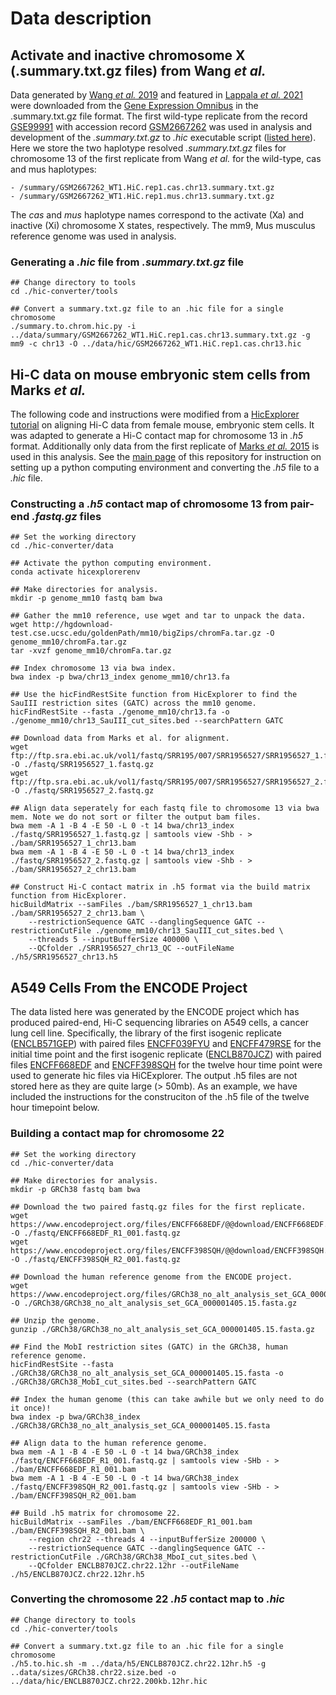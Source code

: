 # Data description

## Activate and inactive chromosome X (.summary.txt.gz files) from Wang *et al.*

Data generated by [Wang *et al.* 2019](https://pubmed.ncbi.nlm.nih.gov/29887375/) and featured in [Lappala *et al.* 2021](https://www.pnas.org/doi/abs/10.1073/pnas.2107092118) were downloaded from the [Gene Expression Omnibus](https://www.ncbi.nlm.nih.gov/geo/) in the .summary.txt.gz file format. The first wild-type replicate from the record [GSE99991](https://www.ncbi.nlm.nih.gov/geo/query/acc.cgi?acc=GSE99991) with accession record [GSM2667262](https://www.ncbi.nlm.nih.gov/geo/query/acc.cgi?acc=GSM2667262) was used in analysis and development of the *.summary.txt.gz* to *.hic* executable script ([listed here](https://github.com/4DGB/hic-converter/blob/main/tools/summary.to.chrom.hic.py)). Here we store the two haplotype resolved *.summary.txt.gz* files for chromosome 13 of the first replicate from Wang *et al.* for the wild-type, cas and mus haplotypes: 

    - /summary/GSM2667262_WT1.HiC.rep1.cas.chr13.summary.txt.gz 
    - /summary/GSM2667262_WT1.HiC.rep1.mus.chr13.summary.txt.gz

The *cas* and *mus* haplotype names correspond to the activate (Xa) and inactive (Xi) chromosome X states, respectively. The mm9, Mus musculus reference genome was used in analysis.

### Generating a *.hic* file from *.summary.txt.gz* file
```
## Change directory to tools
cd ./hic-converter/tools

## Convert a summary.txt.gz file to an .hic file for a single chromosome
./summary.to.chrom.hic.py -i ../data/summary/GSM2667262_WT1.HiC.rep1.cas.chr13.summary.txt.gz -g mm9 -c chr13 -O ../data/hic/GSM2667262_WT1.HiC.rep1.cas.chr13.hic
```

## Hi-C data on mouse embryonic stem cells from Marks *et al.* 

The following code and instructions were modified from a [HicExplorer tutorial]( https://hicexplorer.readthedocs.io/en/latest/content/mES-HiC_analysis.html) on aligning Hi-C data from female mouse, embryonic stem cells. It was adapted to generate a Hi-C contact map for chromosome 13 in *.h5* format. Additionally only data from the first replicate of [Marks *et al.* 2015]( https://genomebiology.biomedcentral.com/articles/10.1186/s13059-015-0698-x) is used in this analysis. See the [main page]( https://github.com/4DGB/hic-converter) of this repository for instruction on setting up a python computing environment and converting the *.h5* file to a *.hic* file.

### Constructing a *.h5* contact map of chromosome 13 from pair-end *.fastq.gz* files

```
## Set the working directory
cd ./hic-converter/data

## Activate the python computing environment.
conda activate hicexplorerenv

## Make directories for analysis.
mkdir -p genome_mm10 fastq bam bwa

## Gather the mm10 reference, use wget and tar to unpack the data.
wget http://hgdownload-test.cse.ucsc.edu/goldenPath/mm10/bigZips/chromFa.tar.gz -O genome_mm10/chromFa.tar.gz
tar -xvzf genome_mm10/chromFa.tar.gz

## Index chromosome 13 via bwa index.
bwa index -p bwa/chr13_index genome_mm10/chr13.fa

## Use the hicFindRestSite function from HicExplorer to find the SauIII restriction sites (GATC) across the mm10 genome. 
hicFindRestSite --fasta ./genome_mm10/chr13.fa -o ./genome_mm10/chr13_SauIII_cut_sites.bed --searchPattern GATC

## Download data from Marks et al. for alignment.
wget ftp://ftp.sra.ebi.ac.uk/vol1/fastq/SRR195/007/SRR1956527/SRR1956527_1.fastq.gz -O ./fastq/SRR1956527_1.fastq.gz
wget ftp://ftp.sra.ebi.ac.uk/vol1/fastq/SRR195/007/SRR1956527/SRR1956527_2.fastq.gz -O ./fastq/SRR1956527_2.fastq.gz

## Align data seperately for each fastq file to chromosome 13 via bwa mem. Note we do not sort or filter the output bam files.
bwa mem -A 1 -B 4 -E 50 -L 0 -t 14 bwa/chr13_index ./fastq/SRR1956527_1.fastq.gz | samtools view -Shb - > ./bam/SRR1956527_1_chr13.bam
bwa mem -A 1 -B 4 -E 50 -L 0 -t 14 bwa/chr13_index ./fastq/SRR1956527_2.fastq.gz | samtools view -Shb - > ./bam/SRR1956527_2_chr13.bam

## Construct Hi-C contact matrix in .h5 format via the build matrix function from HicExplorer.
hicBuildMatrix --samFiles ./bam/SRR1956527_1_chr13.bam ./bam/SRR1956527_2_chr13.bam \
    --restrictionSequence GATC --danglingSequence GATC --restrictionCutFile ./genome_mm10/chr13_SauIII_cut_sites.bed \
    --threads 5 --inputBufferSize 400000 \
    --QCfolder ./SRR1956527_chr13_QC --outFileName ./h5/SRR1956527_chr13.h5
```

## A549 Cells From the ENCODE Project

The data listed here was generated by the ENCODE project which has produced paired-end, Hi-C sequencing libraries on A549 cells, a cancer lung cell line. Specifically, the library of the first isogenic replicate ([ENCLB571GEP](https://www.encodeproject.org/experiments/ENCSR662QKG/)) with paired files [ENCFF039FYU](https://www.encodeproject.org/files/ENCFF039FYU/) and [ENCFF479RSE](https://www.encodeproject.org/files/ENCFF479RSE/) for the initial time point and the first isogenic replicate ([ENCLB870JCZ](https://www.encodeproject.org/experiments/ENCSR499RVD/)) with paired files [ENCFF668EDF](https://www.encodeproject.org/files/ENCFF668EDF/) and [ENCFF398SQH](https://www.encodeproject.org/files/ENCFF398SQH/) for the twelve hour time point were used to generate hic files via HiCExplorer. The output .h5 files are not stored here as they are quite large (> 50mb). As an example, we have included the instructions for the construciton of the .h5 file of the twelve hour timepoint below.

### Building a contact map for chromosome 22

```
## Set the working directory
cd ./hic-converter/data

## Make directories for analysis.
mkdir -p GRCh38 fastq bam bwa

## Download the two paired fastq.gz files for the first replicate.
wget https://www.encodeproject.org/files/ENCFF668EDF/@@download/ENCFF668EDF.fastq.gz -O ./fastq/ENCFF668EDF_R1_001.fastq.gz
wget https://www.encodeproject.org/files/ENCFF398SQH/@@download/ENCFF398SQH.fastq.gz -O ./fastq/ENCFF398SQH_R2_001.fastq.gz

## Download the human reference genome from the ENCODE project.
wget https://www.encodeproject.org/files/GRCh38_no_alt_analysis_set_GCA_000001405.15/@@download/GRCh38_no_alt_analysis_set_GCA_000001405.15.fasta.gz -O ./GRCh38/GRCh38_no_alt_analysis_set_GCA_000001405.15.fasta.gz

## Unzip the genome.
gunzip ./GRCh38/GRCh38_no_alt_analysis_set_GCA_000001405.15.fasta.gz

## Find the MobI restriction sites (GATC) in the GRCh38, human reference genome.
hicFindRestSite --fasta ./GRCh38/GRCh38_no_alt_analysis_set_GCA_000001405.15.fasta -o ./GRCh38/GRCh38_MobI_cut_sites.bed --searchPattern GATC

## Index the human genome (this can take awhile but we only need to do it once)!
bwa index -p bwa/GRCh38_index ./GRCh38/GRCh38_no_alt_analysis_set_GCA_000001405.15.fasta 

## Align data to the human reference genome. 
bwa mem -A 1 -B 4 -E 50 -L 0 -t 14 bwa/GRCh38_index ./fastq/ENCFF668EDF_R1_001.fastq.gz | samtools view -SHb - > ./bam/ENCFF668EDF_R1_001.bam
bwa mem -A 1 -B 4 -E 50 -L 0 -t 14 bwa/GRCh38_index ./fastq/ENCFF398SQH_R2_001.fastq.gz | samtools view -SHb - > ./bam/ENCFF398SQH_R2_001.bam

## Build .h5 matrix for chromosome 22.
hicBuildMatrix --samFiles ./bam/ENCFF668EDF_R1_001.bam ./bam/ENCFF398SQH_R2_001.bam \
    --region chr22 --threads 4 --inputBufferSize 200000 \
    --restrictionSequence GATC --danglingSequence GATC --restrictionCutFile ./GRCh38/GRCh38_MboI_cut_sites.bed \
    --QCfolder ENCLB870JCZ.chr22.12hr --outFileName ./h5/ENCLB870JCZ.chr22.12hr.h5
```

### Converting the chromosome 22 *.h5* contact map to *.hic*

```
## Change directory to tools
cd ./hic-converter/tools

## Convert a summary.txt.gz file to an .hic file for a single chromosome
./h5.to.hic.sh -m ../data/h5/ENCLB870JCZ.chr22.12hr.h5 -g ..data/sizes/GRCh38.chr22.size.bed -o ../data/hic/ENCLB870JCZ.chr22.200kb.12hr.hic
```